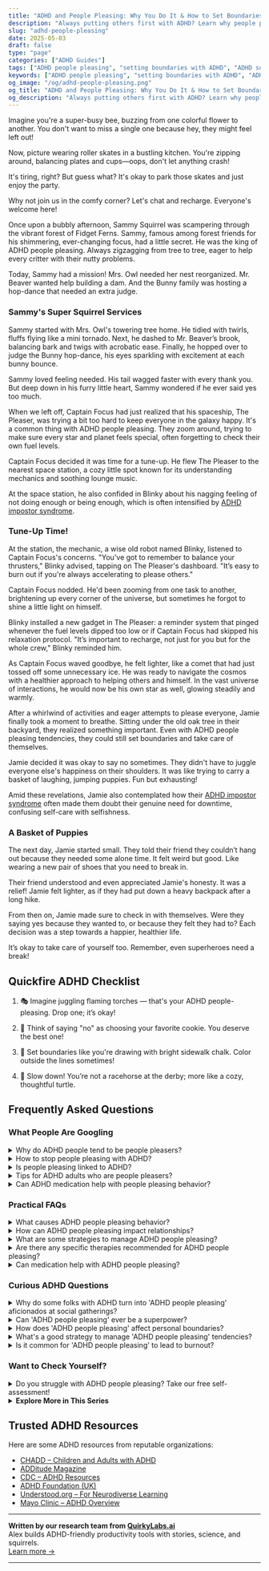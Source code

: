 ```yaml
---
title: "ADHD and People Pleasing: Why You Do It & How to Set Boundaries Without Guilt"
description: "Always putting others first with ADHD? Learn why people pleasing happens, how to set healthy boundaries, and start honoring your needs without guilt or burnout."
slug: "adhd-people-pleasing"
date: 2025-05-03
draft: false
type: "page"
categories: ["ADHD Guides"]
tags: ["ADHD people pleasing", "setting boundaries with ADHD", "ADHD social exhaustion", "managing ADHD in relationships", "overcoming overcommitment ADHD", "ADHD emotional regulation", "self-worth and ADHD"]
keywords: ["ADHD people pleasing", "setting boundaries with ADHD", "ADHD social exhaustion", "managing ADHD in relationships", "overcoming overcommitment ADHD", "ADHD emotional regulation", "self-worth and ADHD"]
og_image: "/og/adhd-people-pleasing.png"
og_title: "ADHD and People Pleasing: Why You Do It & How to Set Boundaries Without Guilt"
og_description: "Always putting others first with ADHD? Learn why people pleasing happens, how to set healthy boundaries, and start honoring your needs without guilt or burnout."
---
```


Imagine you're a super-busy bee, buzzing from one colorful flower to another. You don't want to miss a single one because hey, they might feel left out!

Now, picture wearing roller skates in a bustling kitchen. You're zipping around, balancing plates and cups—oops, don't let anything crash!

It's tiring, right? But guess what? It's okay to park those skates and just enjoy the party.

Why not join us in the comfy corner? Let's chat and recharge. Everyone's welcome here!

Once upon a bubbly afternoon, Sammy Squirrel was scampering through the vibrant forest of Fidget Ferns. Sammy, famous among forest friends for his shimmering, ever-changing focus, had a little secret. He was the king of ADHD people pleasing. Always zigzagging from tree to tree, eager to help every critter with their nutty problems.

Today, Sammy had a mission! Mrs. Owl needed her nest reorganized. Mr. Beaver wanted help building a dam. And the Bunny family was hosting a hop-dance that needed an extra judge.

### Sammy's Super Squirrel Services

Sammy started with Mrs. Owl's towering tree home. He tidied with twirls, fluffs flying like a mini tornado. Next, he dashed to Mr. Beaver’s brook, balancing bark and twigs with acrobatic ease. Finally, he hopped over to judge the Bunny hop-dance, his eyes sparkling with excitement at each bunny bounce.

Sammy loved feeling needed. His tail wagged faster with every thank you. But deep down in his furry little heart, Sammy wondered if he ever said yes too much.

When we left off, Captain Focus had just realized that his spaceship, The Pleaser, was trying a bit too hard to keep everyone in the galaxy happy. It's a common thing with ADHD people pleasing. They zoom around, trying to make sure every star and planet feels special, often forgetting to check their own fuel levels.

Captain Focus decided it was time for a tune-up. He flew The Pleaser to the nearest space station, a cozy little spot known for its understanding mechanics and soothing lounge music.

At the space station, he also confided in Blinky about his nagging feeling of not doing enough or being enough, which is often intensified by [ADHD impostor syndrome](/pages/adhd-impostor-syndrome/).

### Tune-Up Time!

At the station, the mechanic, a wise old robot named Blinky, listened to Captain Focus's concerns. "You've got to remember to balance your thrusters," Blinky advised, tapping on The Pleaser's dashboard. "It’s easy to burn out if you're always accelerating to please others."

Captain Focus nodded. He'd been zooming from one task to another, brightening up every corner of the universe, but sometimes he forgot to shine a little light on himself.

Blinky installed a new gadget in The Pleaser: a reminder system that pinged whenever the fuel levels dipped too low or if Captain Focus had skipped his relaxation protocol. "It’s important to recharge, not just for you but for the whole crew," Blinky reminded him.

As Captain Focus waved goodbye, he felt lighter, like a comet that had just tossed off some unnecessary ice. He was ready to navigate the cosmos with a healthier approach to helping others and himself. In the vast universe of interactions, he would now be his own star as well, glowing steadily and warmly.

After a whirlwind of activities and eager attempts to please everyone, Jamie finally took a moment to breathe. Sitting under the old oak tree in their backyard, they realized something important. Even with ADHD people pleasing tendencies, they could still set boundaries and take care of themselves.

Jamie decided it was okay to say no sometimes. They didn't have to juggle everyone else's happiness on their shoulders. It was like trying to carry a basket of laughing, jumping puppies. Fun but exhausting!

Amid these revelations, Jamie also contemplated how their [ADHD impostor syndrome](/pages/adhd-impostor-syndrome/) often made them doubt their genuine need for downtime, confusing self-care with selfishness.

### A Basket of Puppies

The next day, Jamie started small. They told their friend they couldn’t hang out because they needed some alone time. It felt weird but good. Like wearing a new pair of shoes that you need to break in.

Their friend understood and even appreciated Jamie's honesty. It was a relief! Jamie felt lighter, as if they had put down a heavy backpack after a long hike.

From then on, Jamie made sure to check in with themselves. Were they saying yes because they wanted to, or because they felt they had to? Each decision was a step towards a happier, healthier life.

It’s okay to take care of yourself too. Remember, even superheroes need a break!

## Quickfire ADHD Checklist

1. 🎭 Imagine juggling flaming torches — that's your ADHD people-pleasing. Drop one; it’s okay!

2. 🍪 Think of saying "no" as choosing your favorite cookie. You deserve the best one!

3. 🌈 Set boundaries like you're drawing with bright sidewalk chalk. Color outside the lines sometimes!

4. 🐢 Slow down! You’re not a racehorse at the derby; more like a cozy, thoughtful turtle.

## Frequently Asked Questions



### What People Are Googling

<details><summary>Why do ADHD people tend to be people pleasers?</summary><p>Oh, this is such a thoughtful question! Many folks with ADHD often find themselves in the role of people pleasers because they may have faced challenges in receiving consistent positive feedback, leading to a strong desire to make others happy and avoid criticism. Plus, the impulsivity that can come with ADHD might make it harder to set boundaries or say no, as they might act quickly to appease others without pausing to consider their own needs. It’s really a way of seeking connection and approval, which everyone needs, but it can sometimes feel especially pressing for someone with ADHD.</p></details>
<details><summary>How to stop people pleasing with ADHD?</summary><p>It's great that you're looking to set healthy boundaries for yourself; that's a big step! With ADHD, the impulse to please others can be strong, as it often ties into seeking external validation or approval. Start small by identifying your own needs and priorities, which is essential before you can assert them. Practice saying "no" in low-stakes situations to build confidence. Remember, it's perfectly okay to prioritize your well-being, and doing so can actually improve your relationships in the long run. You're doing wonderfully by just addressing this!</p></details>
<details><summary>Is people pleasing linked to ADHD?</summary><p>Absolutely, people-pleasing can indeed be linked to ADHD. Many individuals with ADHD may find themselves wanting to make others happy as a way to manage social interactions and compensate for feelings of self-doubt or past criticisms. This behavior might also stem from the impulsivity and emotional aspects of ADHD, leading to quick decisions aimed at satisfying others to avoid conflict or disapproval. Recognizing this pattern is a great first step, and gently working towards setting personal boundaries can be incredibly empowering and helpful.</p></details>
<details><summary>Tips for ADHD adults who are people pleasers?</summary><p>Absolutely, it’s quite common for individuals with ADHD to find themselves in the role of people pleasers. One helpful tip is to practice setting small, manageable boundaries for yourself, which can be as simple as saying "no" to an extra task at work or asking for more time to complete a project. It’s also beneficial to schedule regular check-ins with yourself to reflect on your feelings and needs—consider this as essential self-care time. Remember, taking care of your needs isn’t selfish; it’s necessary for maintaining your well-being and enhancing your ability to genuinely help others.</p></details>
<details><summary>Can ADHD medication help with people pleasing behavior?</summary><p>Absolutely, ADHD medication can indeed help with aspects of people-pleasing behavior. When your ADHD is well-managed with the right medication, it can enhance your ability to focus and make decisions more independently, which can reduce the urge to constantly seek approval from others. Medication can also boost your overall self-confidence, helping you to feel more secure in your choices. It’s like having a gentle hand on your back, supporting you as you learn to prioritize your needs and wishes.</p></details>



### Practical FAQs

<details><summary>What causes ADHD people pleasing behavior?</summary><p>Absolutely, it's common to see people-pleasing behaviors among individuals with ADHD, and it often stems from a heartfelt desire to connect and be accepted by others. Many with ADHD have experienced misunderstandings or negative feedback regarding their behavior or productivity, which can lead to an increased effort to make others happy as a way to compensate or fit in. Additionally, the impulsive nature of ADHD can sometimes result in quick decisions aimed at pleasing people, without fully considering personal needs or boundaries. It's important to recognize this pattern so that you can gently work on setting healthy boundaries and prioritizing your own well-being.</p></details>
<details><summary>How can ADHD people pleasing impact relationships?</summary><p>Oh, it's quite a cozy yet complex little dance, isn't it? When someone with ADHD engages in people-pleasing, it often stems from a deep-seated desire to be liked and accepted, which is completely natural. However, this can sometimes lead to overcommitting or saying 'yes' when they really feel 'no', which might leave them feeling overwhelmed or even resentful. It's important to find that warm balance between meeting your own needs and those of others, ensuring that relationships are built on genuine interactions and mutual understanding.</p></details>
<details><summary>What are some strategies to manage ADHD people pleasing?</summary><p>Absolutely, managing people-pleasing tendencies when you have ADHD can indeed be a meaningful journey! One effective strategy is setting clear boundaries, which helps in balancing your own needs with the desire to help others. Another useful approach is to practice self-awareness by reflecting on your motivations for people-pleasing — are you saying yes because you truly want to, or because you feel obligated? Lastly, don't forget to celebrate your efforts and progress, no matter how small, as this builds confidence and reinforces your personal boundaries. These steps not only help manage people-pleasing but also empower you to thrive while honoring your own needs and values.</p></details>
<details><summary>Are there any specific therapies recommended for ADHD people pleasing?</summary><p>Absolutely, there's supportive help available for managing people-pleasing tendencies often experienced by those with ADHD. Cognitive Behavioral Therapy (CBT) is particularly effective, as it helps modify unhelpful thinking and behavior patterns, including the urge to please others at one's own expense. Another great approach is therapy focused on assertiveness training, which can empower you to set healthy boundaries and communicate your needs more effectively. These therapies provide wonderful tools to help balance your desire to be accommodating with your own well-being and priorities.</p></details>
<details><summary>Can medication help with ADHD people pleasing?</summary><p>Absolutely, medication might be a helpful tool in managing some aspects of ADHD that lead to people-pleasing behaviors. For example, by improving focus and reducing impulsivity, medication can help you pause and think through your decisions more thoroughly. This can give you a bit more breathing room to consider your own needs and boundaries before automatically saying "yes" to others. It’s like having a little assistant in your brain reminding you to take a moment and reflect on what you truly want to commit to.</p></details>



### Curious ADHD Questions

<details><summary>Why do some folks with ADHD turn into 'ADHD people pleasing' aficionados at social gatherings?</summary><p>It’s quite common for folks with ADHD to become people pleasers at social events, and there’s a cozy blanket of reasons behind it! First, many with ADHD are naturally empathetic; they deeply feel what others are feeling and want to make everyone happy. Also, because social cues can sometimes be a bit trickier to navigate with ADHD, going the extra mile to please can seem like a safe bet to fit in and connect with others. It’s like making sure everyone else is comfortable and enjoying themselves becomes a way to manage social anxiety and feel a part of the group. So, next time you notice this tendency in yourself or others, remember it’s just a warm-hearted attempt to create harmony and joy in the room.</p></details>
<details><summary>Can 'ADHD people pleasing' ever be a superpower?</summary><p>Absolutely, the tendency to be a people pleaser, often seen in individuals with ADHD, can definitely manifest as a superpower in many ways! Your innate desire to make others happy can lead to exceptional empathy and understanding, skills that are invaluable in personal relationships and professional settings alike. Plus, this trait can drive you to achieve high levels of cooperation and harmony in group efforts, making you a beloved team player or leader. Remember, while it's a wonderful trait, it's also important to balance this with taking good care of your own needs and boundaries.</p></details>
<details><summary>How does 'ADHD people pleasing' affect personal boundaries?</summary><p>Absolutely, navigating personal boundaries can be a bit tricky when you're also managing ADHD and a tendency to people-please. This combination often leads you to say "yes" more than you might actually feel comfortable with, because you want to keep everyone happy and avoid conflict. This can sometimes result in overcommitting or putting your own needs last, which might leave you feeling overwhelmed or even a bit resentful. Remember, it’s perfectly okay to take time to consider your own needs and set boundaries that honor them—you deserve that respect, just as much as anyone else!</p></details>
<details><summary>What's a good strategy to manage 'ADHD people pleasing' tendencies?</summary><p>Ah, the urge to please everyone can really be exhausting, can't it? A good strategy to manage ADHD-driven people-pleasing tendencies is to start by setting small, manageable boundaries for yourself. Try to tune into your own needs and feelings first—maybe through journaling or mindfulness practices—and ask yourself if you're saying yes because you genuinely want to, or because you feel you have to. Remember, it's absolutely okay to prioritize your well-being, and saying no sometimes does not make you any less kind or helpful. It's all about finding that balance that feels right for you.</p></details>
<details><summary>Is it common for 'ADHD people pleasing' to lead to burnout?</summary><p>Absolutely, it's quite common for those of us with ADHD to experience burnout from people-pleasing. Our desire to be liked and approved of can sometimes push us to overcommit or prioritize others' needs above our own, leading to exhaustion. It's important to set boundaries and take time for self-care. Remember, taking care of yourself isn't selfish—it's necessary!</p></details>



### Want to Check Yourself?

<details><summary>Do you struggle with ADHD people pleasing? Take our free self-assessment!</summary><p>Absolutely, many with ADHD find themselves often falling into the habit of people-pleasing. It's a common way to cope with feelings of self-doubt or fear of rejection, which can be quite intense. If you're curious about how this might be playing out in your life, why not take our free self-assessment? It's a gentle step towards understanding your behaviors and could be quite eye-opening!</p></details>

<script type="application/ld+json">
{
  "@context": "https://schema.org",
  "@type": "FAQPage",
  "mainEntity": [
    {
      "@type": "Question",
      "name": "Why do ADHD people tend to be people pleasers?",
      "acceptedAnswer": {
        "@type": "Answer",
        "text": "Oh, this is such a thoughtful question! Many folks with ADHD often find themselves in the role of people pleasers because they may have faced challenges in receiving consistent positive feedback, leading to a strong desire to make others happy and avoid criticism. Plus, the impulsivity that can come with ADHD might make it harder to set boundaries or say no, as they might act quickly to appease others without pausing to consider their own needs. It\u2019s really a way of seeking connection and approval, which everyone needs, but it can sometimes feel especially pressing for someone with ADHD."
      }
    },
    {
      "@type": "Question",
      "name": "How to stop people pleasing with ADHD?",
      "acceptedAnswer": {
        "@type": "Answer",
        "text": "It's great that you're looking to set healthy boundaries for yourself; that's a big step! With ADHD, the impulse to please others can be strong, as it often ties into seeking external validation or approval. Start small by identifying your own needs and priorities, which is essential before you can assert them. Practice saying \"no\" in low-stakes situations to build confidence. Remember, it's perfectly okay to prioritize your well-being, and doing so can actually improve your relationships in the long run. You're doing wonderfully by just addressing this!"
      }
    },
    {
      "@type": "Question",
      "name": "Is people pleasing linked to ADHD?",
      "acceptedAnswer": {
        "@type": "Answer",
        "text": "Absolutely, people-pleasing can indeed be linked to ADHD. Many individuals with ADHD may find themselves wanting to make others happy as a way to manage social interactions and compensate for feelings of self-doubt or past criticisms. This behavior might also stem from the impulsivity and emotional aspects of ADHD, leading to quick decisions aimed at satisfying others to avoid conflict or disapproval. Recognizing this pattern is a great first step, and gently working towards setting personal boundaries can be incredibly empowering and helpful."
      }
    },
    {
      "@type": "Question",
      "name": "Tips for ADHD adults who are people pleasers?",
      "acceptedAnswer": {
        "@type": "Answer",
        "text": "Absolutely, it\u2019s quite common for individuals with ADHD to find themselves in the role of people pleasers. One helpful tip is to practice setting small, manageable boundaries for yourself, which can be as simple as saying \"no\" to an extra task at work or asking for more time to complete a project. It\u2019s also beneficial to schedule regular check-ins with yourself to reflect on your feelings and needs\u2014consider this as essential self-care time. Remember, taking care of your needs isn\u2019t selfish; it\u2019s necessary for maintaining your well-being and enhancing your ability to genuinely help others."
      }
    },
    {
      "@type": "Question",
      "name": "Can ADHD medication help with people pleasing behavior?",
      "acceptedAnswer": {
        "@type": "Answer",
        "text": "Absolutely, ADHD medication can indeed help with aspects of people-pleasing behavior. When your ADHD is well-managed with the right medication, it can enhance your ability to focus and make decisions more independently, which can reduce the urge to constantly seek approval from others. Medication can also boost your overall self-confidence, helping you to feel more secure in your choices. It\u2019s like having a gentle hand on your back, supporting you as you learn to prioritize your needs and wishes."
      }
    }
  ]
}
</script>
<script type="application/ld+json">
{
  "@context": "https://schema.org",
  "@type": "Article",
  "author": {
    "@type": "Person",
    "name": "QuirkyLabs",
    "url": "https://quirkylabs.ai/about"
  },
  "headline": "\"Unlock Joy: How ADHD People Pleasing Can Be a Gift!\"",
  "mainEntityOfPage": "https://blog.quirkylabs.ai/pages/adhd-people-pleasing/",
  "datePublished": "2025-05-03"
}
</script>
<script type="application/ld+json">
{
  "@context": "https://schema.org",
  "@type": "BreadcrumbList",
  "itemListElement": [
    {
      "@type": "ListItem",
      "position": 1,
      "name": "Home",
      "item": "https://quirkylabs.ai/"
    },
    {
      "@type": "ListItem",
      "position": 2,
      "name": "Blog",
      "item": "https://blog.quirkylabs.ai/"
    },
    {
      "@type": "ListItem",
      "position": 3,
      "name": "\"Unlock Joy: How ADHD People Pleasing Can Be a Gift!\"",
      "item": "https://blog.quirkylabs.ai/pages/adhd-people-pleasing/"
    }
  ]
}
</script>

<details>
<summary><strong>Explore More in This Series</strong></summary>

- [Adhd Overcompensating](/pages/adhd-overcompensating/)
- [Adhd Secret Anxiety](/pages/adhd-secret-anxiety/)
- [Adhd Performative Productivity](/pages/adhd-performative-productivity/)
- [Adhd Feel Like A Fraud](/pages/adhd-feel-like-a-fraud/)
- [Adhd Doing Too Much](/pages/adhd-doing-too-much/)
- [Adhd Self Sabotage](/pages/adhd-self-sabotage/)
- [Adhd Fear Of Being Found Out](/pages/adhd-fear-of-being-found-out/)
- [Adhd Why Success Feels Fake](/pages/adhd-why-success-feels-fake/)
</details>



## Trusted ADHD Resources

Here are some ADHD resources from reputable organizations:

- [CHADD – Children and Adults with ADHD](https://chadd.org)
- [ADDitude Magazine](https://www.additudemag.com)
- [CDC – ADHD Resources](https://www.cdc.gov/ncbddd/adhd)
- [ADHD Foundation (UK)](https://www.adhdfoundation.org.uk)
- [Understood.org – For Neurodiverse Learning](https://www.understood.org)
- [Mayo Clinic – ADHD Overview](https://www.mayoclinic.org/diseases-conditions/adhd)


---

**Written by our research team from [QuirkyLabs.ai](https://quirkylabs.ai)**  
Alex builds ADHD-friendly productivity tools with stories, science, and squirrels.  
[Learn more →](https://quirkylabs.ai)

---